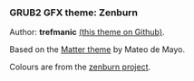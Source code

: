 ### GRUB2 GFX theme: Zenburn ###
Author: __trefmanic__
[(this theme on Github)][1].

Based on the [Matter theme][2] by Mateo de Mayo.

Colours are from the [zenburn project][3].

[1]: https://github.com/trefmanic/grub2-zenburn "GRUB2 zenburn theme"
[2]: https://github.com/mateosss/matter "Matter GRUB2 theme on Github"
[3]: http://kippura.org/zenburnpage/ "Zenburn project homepage"